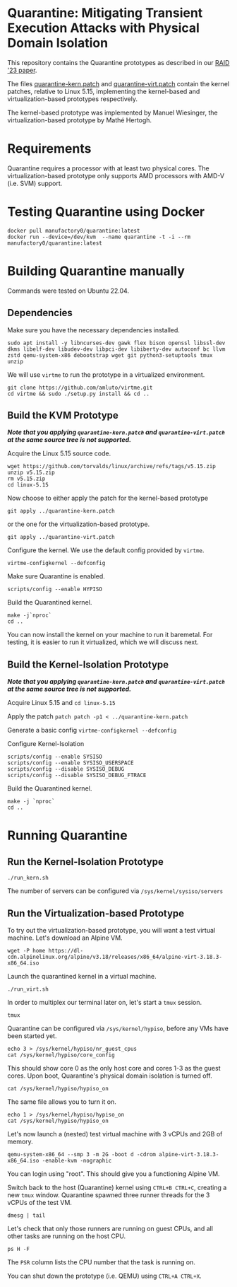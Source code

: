 Quarantine: Mitigating Transient Execution Attacks with Physical Domain Isolation
=================================================================================

This repository contains the Quarantine prototypes as described in our
[RAID '23 paper](https://download.vusec.net/papers/quarantine_raid23.pdf).

The files [quarantine-kern.patch](quarantine-kern.patch) and
[quarantine-virt.patch](quarantine-virt.patch) contain the kernel patches,
relative to Linux 5.15, implementing the kernel-based and virtualization-based
prototypes respectively.

The kernel-based prototype was implemented by Manuel Wiesinger, the
virtualization-based prototype by Mathé Hertogh.

# Requirements

Quarantine requires a processor with at least two physical cores. The
virtualization-based prototype only supports AMD processors with AMD-V (i.e.
SVM) support.

# Testing Quarantine using Docker

```
docker pull manufactory0/quarantine:latest
docker run --device=/dev/kvm  --name quarantine -t -i --rm manufactory0/quarantine:latest
```

# Building Quarantine manually

Commands were tested on Ubuntu 22.04.

## Dependencies

Make sure you have the necessary dependencies installed.
```
sudo apt install -y libncurses-dev gawk flex bison openssl libssl-dev dkms libelf-dev libudev-dev libpci-dev libiberty-dev autoconf bc llvm zstd qemu-system-x86 debootstrap wget git python3-setuptools tmux unzip
```

We will use `virtme` to run the prototype in a virtualized environment.
```
git clone https://github.com/amluto/virtme.git
cd virtme && sudo ./setup.py install && cd ..
```

## Build the KVM Prototype

***Note that you applying `quarantine-kern.patch` and `quarantine-virt.patch` at the same source tree is not supported.***

Acquire the Linux 5.15 source code.
```
wget https://github.com/torvalds/linux/archive/refs/tags/v5.15.zip
unzip v5.15.zip
rm v5.15.zip
cd linux-5.15
```

Now choose to either apply the patch for the kernel-based prototype
```
git apply ../quarantine-kern.patch
```
or the one for the virtualization-based prototype.
```
git apply ../quarantine-virt.patch
```

Configure the kernel. We use the default config provided by `virtme`.
```
virtme-configkernel --defconfig
```
Make sure Quarantine is enabled.
```
scripts/config --enable HYPISO
```

Build the Quarantined kernel.
```
make -j`nproc`
cd ..
```

You can now install the kernel on your machine to run it baremetal. For testing,
it is easier to run it virtualized, which we will discuss next.

## Build the Kernel-Isolation Prototype

***Note that you applying `quarantine-kern.patch` and `quarantine-virt.patch` at the same source tree is not supported.***

Acquire Linux 5.15 and `cd linux-5.15`

Apply the patch
`patch patch -p1 < ../quarantine-kern.patch`

Generate a basic config
`virtme-configkernel --defconfig`

Configure Kernel-Isolation

```
scripts/config --enable SYSISO
scripts/config --enable SYSISO_USERSPACE
scripts/config --disable SYSISO_DEBUG
scripts/config --disable SYSISO_DEBUG_FTRACE
```

Build the Quarantined kernel.
```
make -j `nproc`
cd ..
```

# Running Quarantine

## Run the Kernel-Isolation Prototype
```
./run_kern.sh
```

The number of servers can be configured via `/sys/kernel/sysiso/servers`

## Run the Virtualization-based Prototype

To try out the virtualization-based prototype, you will want a test virtual
machine. Let's download an Alpine VM.
```
wget -P home https://dl-cdn.alpinelinux.org/alpine/v3.18/releases/x86_64/alpine-virt-3.18.3-x86_64.iso
```

Launch the quarantined kernel in a virtual machine.
```
./run_virt.sh
```
In order to multiplex our terminal later on, let's start a `tmux` session.
```
tmux
```

Quarantine can be configured via `/sys/kernel/hypiso`, before any VMs have been
started yet.
```
echo 3 > /sys/kernel/hypiso/nr_guest_cpus
cat /sys/kernel/hypiso/core_config
```
This should show core 0 as the only host core and cores 1-3 as the guest cores.
Upon boot, Quarantine's physical domain isolation is turned off.
```
cat /sys/kernel/hypiso/hypiso_on
```
The same file allows you to turn it on.
```
echo 1 > /sys/kernel/hypiso/hypiso_on
cat /sys/kernel/hypiso/hypiso_on
```

Let's now launch a (nested) test virtual machine with 3 vCPUs and 2GB of memory.
```
qemu-system-x86_64 --smp 3 -m 2G -boot d -cdrom alpine-virt-3.18.3-x86_64.iso -enable-kvm -nographic
```
You can login using "root". This should give you a functioning Alpine VM.

Switch back to the host (Quarantine) kernel using `CTRL+B CTRL+C`, creating a
new `tmux` window. Quarantine spawned three runner threads for the 3 vCPUs of
the test VM.
```
dmesg | tail
```
Let's check that only those runners are running on guest CPUs, and all other
tasks are running on the host CPU.
```
ps H -F
```
The `PSR` column lists the CPU number that the task is running on.

You can shut down the prototype (i.e. QEMU) using `CTRL+A CTRL+X`.

